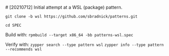 \# [20210712] Initial attempt at a WSL (package) pattern.

`git clone -b wsl https://github.com/sbradnick/patterns.git`

`cd SPEC`

Build with:
`rpmbuild --target x86_64 -bb patterns-wsl.spec`

Verify with:
`zypper search --type pattern wsl`
`zypper info --type pattern --recommends wsl`
